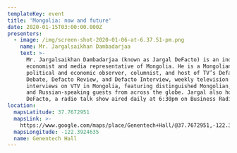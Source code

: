 ```yaml
---
templateKey: event
title: 'Mongolia: now and future'
date: 2020-01-15T03:00:00.000Z
presenters:
  - image: /img/screen-shot-2020-01-06-at-6.37.51-pm.png
    name: Mr. Jargalsaikhan Dambadarjaa
    text: >-
      Mr. Jargalsaikhan Dambadarjaa (known as Jargal DeFacto) is an independent
      economist and media representative of Mongolia. He is a Mongolian
      political and economic observer, columnist, and host of TV’s Defacto
      Debate, Defacto Review, and Defacto Interview, weekly television
      interviews on VTV in Mongolia, featuring distinguished Mongolian, English
      and Russian-speaking guests from across the globe. Jargal also hosts Radio
      DeFacto, a radio talk show aired daily at 6:30pm on Business Radio 98.9FM.
location:
  mapsLatitude: 37.7672951
  mapsLink: >-
    https://www.google.com/maps/place/Genentech+Hall/@37.7672951,-122.3924635,17z/data=!3m1!4b1!4m5!3m4!1s0x808f7fcf22c08705:0xeaa83e6b468eddf1!8m2!3d37.7672951!4d-122.3924635?hl=en
  mapsLongitude: -122.3924635
  name: Genentech Hall
---
```


